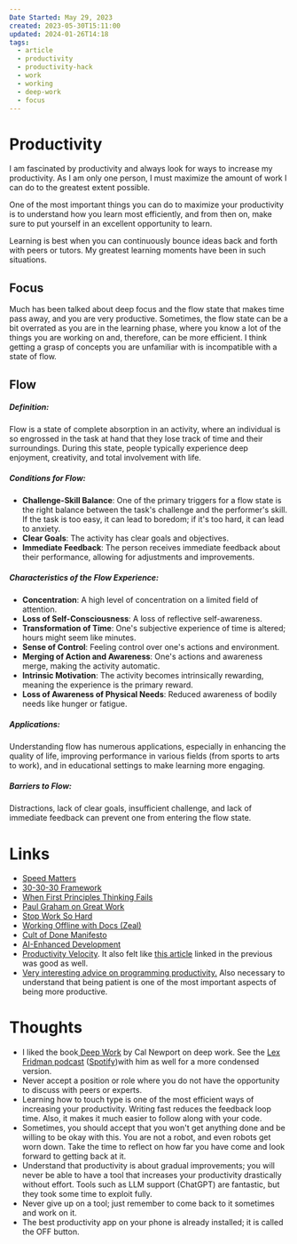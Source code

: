 ```yaml
---
Date Started: May 29, 2023
created: 2023-05-30T15:11:00
updated: 2024-01-26T14:18
tags:
  - article
  - productivity
  - productivity-hack
  - work
  - working
  - deep-work
  - focus
---
```

# Productivity
I am fascinated by productivity and always look for ways to increase my productivity. As I am only one person, I must maximize the amount of work I can do to the greatest extent possible. 

One of the most important things you can do to maximize your productivity is to understand how you learn most efficiently, and from then on, make sure to put yourself in an excellent opportunity to learn. 

Learning is best when you can continuously bounce ideas back and forth with peers or tutors. My greatest learning moments have been in such situations. 

## Focus
Much has been talked about deep focus and the flow state that makes time pass away, and you are very productive. Sometimes, the flow state can be a bit overrated as you are in the learning phase, where you know a lot of the things you are working on and, therefore, can be more efficient. I think getting a grasp of concepts you are unfamiliar with is incompatible with a state of flow. 

## Flow 
##### Definition:
Flow is a state of complete absorption in an activity, where an individual is so engrossed in the task at hand that they lose track of time and their surroundings. During this state, people typically experience deep enjoyment, creativity, and total involvement with life.

##### Conditions for Flow:
- **Challenge-Skill Balance**: One of the primary triggers for a flow state is the right balance between the task's challenge and the performer's skill. If the task is too easy, it can lead to boredom; if it's too hard, it can lead to anxiety.
- **Clear Goals**: The activity has clear goals and objectives.
- **Immediate Feedback**: The person receives immediate feedback about their performance, allowing for adjustments and improvements.
##### Characteristics of the Flow Experience:
- **Concentration**: A high level of concentration on a limited field of attention.
- **Loss of Self-Consciousness**: A loss of reflective self-awareness.
- **Transformation of Time**: One's subjective experience of time is altered; hours might seem like minutes.
- **Sense of Control**: Feeling control over one's actions and environment.
- **Merging of Action and Awareness**: One's actions and awareness merge, making the activity automatic.
- **Intrinsic Motivation**: The activity becomes intrinsically rewarding, meaning the experience is the primary reward.
- **Loss of Awareness of Physical Needs**: Reduced awareness of bodily needs like hunger or fatigue.
##### Applications:
Understanding flow has numerous applications, especially in enhancing the quality of life, improving performance in various fields (from sports to arts to work), and in educational settings to make learning more engaging.
##### Barriers to Flow: 
Distractions, lack of clear goals, insufficient challenge, and lack of immediate feedback can prevent one from entering the flow state.


# Links
- [Speed Matters](https://jsomers.net/blog/speed-matters)
- [30-30-30 Framework](https://www.actlivelife.com/blog/the-30-30-30-life-hack)
- [When First Principles Thinking Fails]( https://commoncog.com/how-first-principles-thinking-fails/ )
- [Paul Graham on Great Work](http://paulgraham.com/greatwork.html)
- [Stop Work So Hard](https://glyph.twistedmatrix.com/2016/01/stop-working-so-hard.html) 
- [Working Offline with Docs (Zeal)](https://zealdocs.org/)
- [Cult of Done Manifesto](https://medium.com/@bre/the-cult-of-done-manifesto-724ca1c2ff13)
- [AI-Enhanced Development](https://simonwillison.net/2023/Mar/27/ai-enhanced-development/)
- [Productivity Velocity](https://danluu.com/productivity-velocity/). It also felt like [this article](https://danluu.com/p95-skill/) linked in the previous was good as well. 
- [Very interesting advice on programming productivity.](https://malisper.me/how-to-improve-your-productivity-as-a-working-programmer/) Also necessary to understand that being patient is one of the most important aspects of being more productive. 


# Thoughts 
- I liked the book[ Deep Work](https://www.amazon.com/Deep-Work-Focused-Success-Distracted/dp/1455586692) by Cal Newport on deep work. See the [Lex Fridman podcast](https://youtu.be/y3Umo_jd5AA) ([Spotify](https://open.spotify.com/episode/6yLQbMhr1r6SYIsKj1LO5P?si=dfbc8d2f85384484))with him as well for a more condensed version. 
- Never accept a position or role where you do not have the opportunity to discuss with peers or experts.
- Learning how to touch type is one of the most efficient ways of increasing your productivity. Writing fast reduces the feedback loop time. Also, it makes it much easier to follow along with your code. 
- Sometimes, you should accept that you won't get anything done and be willing to be okay with this. You are not a robot, and even robots get worn down. Take the time to reflect on how far you have come and look forward to getting back at it. 
- Understand that productivity is about gradual improvements; you will never be able to have a tool that increases your productivity drastically without effort. Tools such as LLM support (ChatGPT) are fantastic, but they took some time to exploit fully. 
- Never give up on a tool; just remember to come back to it sometimes and work on it. 
- The best productivity app on your phone is already installed; it is called the OFF button. 

